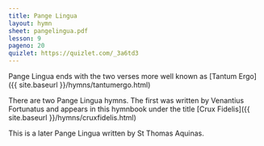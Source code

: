 ```yaml
---
title: Pange Lingua
layout: hymn
sheet: pangelingua.pdf
lesson: 9
pageno: 20
quizlet: https://quizlet.com/_3a6td3
---
```


Pange Lingua ends with the two verses more well known as [Tantum Ergo]({{ site.baseurl }}/hymns/tantumergo.html)

There are two Pange Lingua hymns.  The first was written by Venantius Fortunatus and appears in this hymnbook under the title [Crux Fidelis]({{ site.baseurl }}/hymns/cruxfidelis.html)

This is a later Pange Lingua written by St Thomas Aquinas.

